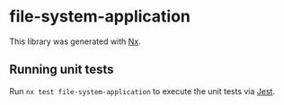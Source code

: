 # file-system-application

This library was generated with [Nx](https://nx.dev).

## Running unit tests

Run `nx test file-system-application` to execute the unit tests via [Jest](https://jestjs.io).
